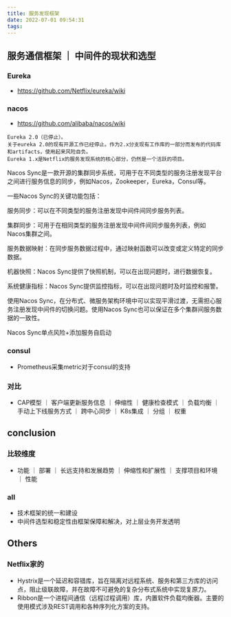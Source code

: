 ```yaml
---
title: 服务发现框架
date: 2022-07-01 09:54:31
tags:
---
```

## 服务通信框架 ｜ 中间件的现状和选型

### Eureka
- https://github.com/Netflix/eureka/wiki

### nacos
- https://github.com/alibaba/nacos/wiki
```
Eureka 2.0（已停止）。
关于eureka 2.0的现有开源工作已经停止。作为2.x分支现有工作库的一部分而发布的代码库和artifacts，使用起来风险自负。
Eureka 1.x是Netflix的服务发现系统的核心部分，仍然是一个活跃的项目。
```

Nacos Sync是一款开源的集群同步系统，可用于在不同类型的服务注册发现平台之间进行服务信息的同步，例如Nacos，Zookeeper，Eureka，Consul等。

一些Nacos Sync的关键功能包括：

服务同步：可以在不同类型的服务注册发现中间件间同步服务列表。

集群同步：可用于在相同类型的服务注册发现中间件间同步服务列表，例如Nacos集群之间。

服务数据映射：在同步服务数据过程中，通过映射函数可以改变或定义特定的同步数据。

机器快照：Nacos Sync提供了快照机制，可以在出现问题时，进行数据恢复。

系统健康指标：Nacos Sync提供监控指标，可以在出现问题时及时监控和报警。

使用Nacos Sync，在分布式、微服务架构环境中可以实现平滑过渡，无需担心服务注册发现中间件的切换问题。使用Nacos Sync也可以保证在多个集群间服务数据的一致性。

Nacos Sync单点风险+添加服务自启动
### consul
- Prometheus采集metric对于consul的支持

### 对比
- CAP模型 ｜ 客户端更新服务信息 ｜ 伸缩性 ｜ 健康检查模式 ｜ 负载均衡 ｜ 手动上下线服务方式 ｜ 跨中心同步 ｜ K8s集成 ｜ 分组 ｜ 权重



## conclusion
### 比较维度
- 功能 ｜ 部署 ｜ 长远支持和发展趋势 ｜ 伸缩性和扩展性 ｜ 支撑项目和环境 ｜ 性能
### all 
- 技术框架的统一和建设
- 中间件选型和稳定性由框架保障和解决，对上层业务开发透明

## Others
### Netflix家的
- Hystrix是一个延迟和容错库，旨在隔离对远程系统、服务和第三方库的访问点，阻止级联故障，并在故障不可避免的复杂分布式系统中实现复原力。
- Ribbon是一个进程间通信（远程过程调用）库，内置软件负载均衡器。主要的使用模式涉及REST调用和各种序列化方案的支持。